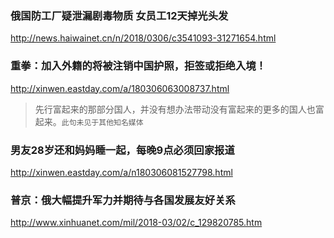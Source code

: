 ### 俄国防工厂疑泄漏剧毒物质 女员工12天掉光头发
http://news.haiwainet.cn/n/2018/0306/c3541093-31271654.html
### 重拳：加入外籍的将被注销中国护照，拒签或拒绝入境！
http://xinwen.eastday.com/a/180306063008737.html
>先行富起来的那部分国人，并没有想办法带动没有富起来的更多的国人也富起来。`此句未见于其他知名媒体`
### 男友28岁还和妈妈睡一起，每晚9点必须回家报道
http://xinwen.eastday.com/a/n180306081527798.html
### 普京：俄大幅提升军力并期待与各国发展友好关系
http://www.xinhuanet.com/mil/2018-03/02/c_129820785.htm